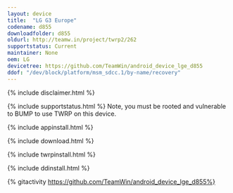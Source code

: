 ```yaml
---
layout: device
title:  "LG G3 Europe"
codename: d855
downloadfolder: d855
oldurl: http://teamw.in/project/twrp2/262
supportstatus: Current
maintainer: None
oem: LG
devicetree: https://github.com/TeamWin/android_device_lge_d855
ddof: "/dev/block/platform/msm_sdcc.1/by-name/recovery"
---
```


{% include disclaimer.html %}

{% include supportstatus.html %}
Note, you must be rooted and vulnerable to BUMP to use TWRP on this device.

{% include appinstall.html %}

{% include download.html %}

{% include twrpinstall.html %}

{% include ddinstall.html %}

{% gitactivity  https://github.com/TeamWin/android_device_lge_d855%}
